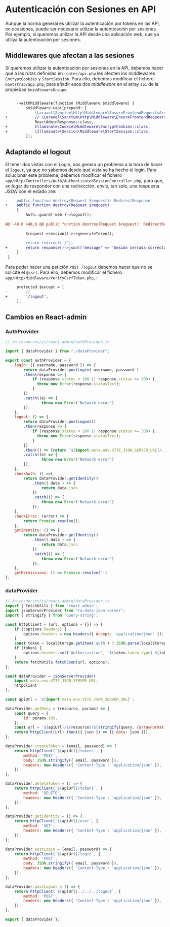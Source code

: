 # Autenticación con Sesiones en API

Aunque la norma general es utilizar la autenticación por tokens en las API, en ocasiones, puede ser necesario utilizar la autenticación por sesiones. Por ejemplo, si queremos utilizar la API desde una aplicación web, que ya utiliza la autenticación por sesiones.

## Middlewares que afectan a las sesiones

Si queremos utilizar la autenticación por sesiones en la API, debemos hacer que a las rutas definidas en `routes/api.php` les afecten los middlewares `EncryptCookies` y `StartSession`. Para ello, debemos modificar el fichero `bootstrap/app.php`, para añadir esos dos _middleware_ en el array `api` de la propiedad `$middlewareGroups`:

```diff

     ->withMiddleware(function (Middleware $middleware) {
         $middleware->api(prepend: [
-            \Laravel\Sanctum\Http\Middleware\EnsureFrontendRequestsAreStateful::class,
+            // \Laravel\Sanctum\Http\Middleware\EnsureFrontendRequestsAreStateful::class,
             ReactAdminResponse::class,
+            Illuminate\Cookie\Middleware\EncryptCookies::class,
+            \Illuminate\Session\Middleware\StartSession::class,
         ]);
```

## Adaptando el logout

El tener dos vistas con el Login, nos genera un problema a la hora de hacer el `logout`, ya que no sabemos desde qué vista se ha hecho el login. Para solucionar este problema, debemos modificar el fichero `app/Http/Controllers/Auth/AuthenticatedSessionController.php`, para que, en lugar de responder con una redirección, envíe, tan solo, una respuesta _JSON_ con el estado `200`:

```diff
-    public function destroy(Request $request): RedirectResponse
+    public function destroy(Request $request)
     {
         Auth::guard('web')->logout();
 
@@ -48,6 +48,6 @@ public function destroy(Request $request): RedirectResponse
 
         $request->session()->regenerateToken();
 
-        return redirect('/');
+        return response()->json(['message' => 'Sesión cerrada correctamente']);
     }
 }
```

Para poder hacer una petición `POST /logout` debemos hacer que no se solicite el `@csrf`. Para ello, debemos modificar el fichero `app/Http/Middleware/VerifyCsrfToken.php`, :

```diff
     protected $except = [
-        //
+        '/logout',
     ];
```

## Cambios en React-admin

### AuthProvider

```javascript
// in resources/js/react_admin/authProvider.js

import { dataProvider } from "./dataProvider";

export const authProvider = {
    login: ({ username, password }) => {
        return dataProvider.postLogin( username, password )
        .then(response => {
            if (response.status < 200 || response.status >= 300) {
              throw new Error(response.statusText);
            }
        })
        .catch((e) => {
                throw new Error('Network error')
        });
    },
    logout: () => {
        return dataProvider.postLogout()
        .then(response => {
            if (response.status < 200 || response.status >= 300) {
              throw new Error(response.statusText);
            }
        })
        .then(() => {return `${import.meta.env.VITE_JSON_SERVER_URL}/../../`})
        .catch((e) => {
                throw new Error('Network error')
        });
    },
    checkAuth: () =>{
        return dataProvider.getIdentity()
            .then(( data ) => {
                return data.json
            })
            .catch(() => {
                throw new Error('Network error')
            });
    },
    checkError: (error) => {
        return Promise.resolve();
    },
    getIdentity: () => {
        return dataProvider.getIdentity()
            .then(( data ) => {
                return data.json
            })
            .catch(() => {
                throw new Error('Network error')
            });
    },
    getPermissions: () => Promise.resolve('')
};
```

### dataProvider

```javascript
// in resources/js/react-admin/dataProvider.ts
import { fetchUtils } from 'react-admin';
import jsonServerProvider from "ra-data-json-server";
import { stringify } from 'query-string';

const httpClient = (url, options = {}) => {
    if (!options.headers) {
        options.headers = new Headers({ Accept: 'application/json' });
    }
    const token = localStorage.getItem('auth') ? JSON.parse(localStorage.getItem('auth')) : undefined
    if (token) {
        options.headers.set('Authorization', `${token.token_type} ${token.access_token}`);
    }
    return fetchUtils.fetchJson(url, options);
};

const dataProvider = jsonServerProvider(
    import.meta.env.VITE_JSON_SERVER_URL,
    httpClient
);

const apiUrl = `${import.meta.env.VITE_JSON_SERVER_URL}`;

dataProvider.getMany = (resource, params) => {
    const query = {
        id: params.ids,
    };
    const url = `${apiUrl}/${resource}?${stringify(query, {arrayFormat: 'bracket'})}`;
    return httpClient(url).then(({ json }) => ({ data: json }));
};

dataProvider.createToken = (email, password) => {
    return httpClient(`${apiUrl}/tokens`, {
        method: 'POST',
        body: JSON.stringify({ email, password }),
        headers: new Headers({ 'Content-Type': 'application/json' }),
    });
};

dataProvider.deleteToken = () => {
    return httpClient(`${apiUrl}/tokens`, {
        method: 'DELETE',
        headers: new Headers({ 'Content-Type': 'application/json' }),
    });
};

dataProvider.getIdentity = () => {
    return httpClient(`${apiUrl}/user`, {
        method: 'GET',
        headers: new Headers({ 'Content-Type': 'application/json' }),
    });
};

dataProvider.postLogin = (email, password) => {
    return httpClient(`${apiUrl}/login`, {
        method: 'POST',
        body: JSON.stringify({ email, password }),
        headers: new Headers({ 'Content-Type': 'application/json' }),
    });
};

dataProvider.postLogout = () => {
    return httpClient(`${apiUrl}../../../logout`, {
        method: 'POST',
        headers: new Headers({ 'Content-Type': 'application/json' }),
    });
};

export { dataProvider };
```